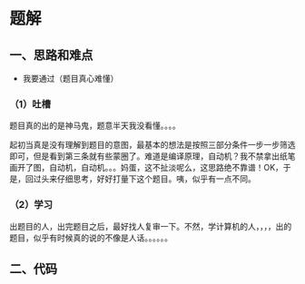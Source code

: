 # 题解

## 一、思路和难点
- 我要通过（题目真心难懂）

### （1）吐槽
题目真的出的是神马鬼，题意半天我没看懂。。。。

起初当真是没有理解到题目的意图，最基本的想法是按照三部分条件一步一步筛选即可，但是看到第三条就有些蒙圈了。难道是编译原理，自动机？我不禁拿出纸笔画开了图，自动机，自动机。。。妈蛋，这不扯淡呢么，这思路绝不靠谱！OK，于是，回过头来仔细思考，好好打量下这个题目。咦，似乎有一点不同。

### （2）学习
出题目的人，出完题目之后，最好找人复审一下。不然，学计算机的人，，，，出的题目，似乎有时候真的说的不像是人话。。。。。。





## 二、代码




